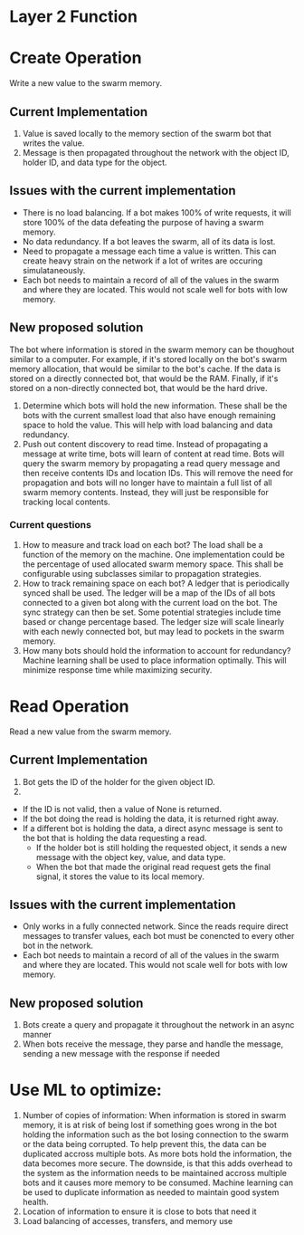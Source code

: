# Layer 2 Function

# Create Operation
Write a new value to the swarm memory.

## Current Implementation
1. Value is saved locally to the memory section of the swarm bot that writes the value.
2. Message is then propagated throughout the network with the object ID, holder ID, and data type for the object.

## Issues with the current implementation
- There is no load balancing. If a bot makes 100% of write requests, it will store 100% of the data defeating the purpose of having a swarm memory.
- No data redundancy. If a bot leaves the swarm, all of its data is lost.
- Need to propagate a message each time a value is written. This can create heavy strain on the network if a lot of writes are occuring simulataneously. 
- Each bot needs to maintain a record of all of the values in the swarm and where they are located. This would not scale well for bots with low memory.

## New proposed solution
The bot where information is stored in the swarm memory can be thoughout similar to a computer. For example, if it's stored locally on the bot's swarm memory allocation, that would be similar to the bot's cache. If the data is stored on a directly connected bot, that would be the RAM. Finally, if it's stored on a non-directly connected bot, that would be the hard drive.

1. Determine which bots will hold the new information. These shall be the bots with the current smallest load that also have enough remaining space to hold the value. This will help with load balancing and data redundancy.
2. Push out content discovery to read time. Instead of propagating a message at write time, bots will learn of content at read time. Bots will query the swarm memory by propagating a read query message and then receive contents IDs and location IDs. This will remove the need for propagation and bots will no longer have to maintain a full list of all swarm memory contents. Instead, they will just be responsible for tracking local contents.

### Current questions
1. How to measure and track load on each bot?
The load shall be a function of the memory on the machine. One implementation could be the percentage of used allocated swarm memory space. This shall be configurable using subclasses similar to propagation strategies.
2. How to track remaining space on each bot?
A ledger that is periodically synced shall be used. The ledger will be a map of the IDs of all bots connected to a given bot along with the current load on the bot. The sync strategy can then be set. Some potential strategies include time based or change percentage based. The ledger size will scale linearly with each newly connected bot, but may lead to pockets in the swarm memory.
3. How many bots should hold the information to account for redundancy?
Machine learning shall be used to place information optimally. This will minimize response time while maximizing security.

# Read Operation
Read a new value from the swarm memory.

## Current Implementation
1. Bot gets the ID of the holder for the given object ID.
2. 
- If the ID is not valid, then a value of None is returned.
- If the bot doing the read is holding the data, it is returned right away.
- If a different bot is holding the data, a direct async message is sent to the bot that is holding the data requesting a read.
    - If the holder bot is still holding the requested object, it sends a new message with the object key, value, and data type.
    - When the bot that made the original read request gets the final signal, it stores the value to its local memory.

## Issues with the current implementation
- Only works in a fully connected network. Since the reads require direct messages to transfer values, each bot must be conencted to every other bot in the network.
- Each bot needs to maintain a record of all of the values in the swarm and where they are located. This would not scale well for bots with low memory.

## New proposed solution
1. Bots create a query and propagate it throughout the network in an async manner
2. When bots receive the message, they parse and handle the message, sending a new message with the response if needed

# Use ML to optimize:
1. Number of copies of information: When information is stored in swarm memory, it is at risk of being lost if something goes wrong in the bot holding the information such as the bot losing connection to the swarm or the data being corrupted. To help prevent this, the data can be duplicated accross multiple bots. As more bots hold the information, the data becomes more secure. The downside, is that this adds overhead to the system as the information needs to be maintained accross multiple bots and it causes more memory to be consumed. Machine learning can be used to duplicate information as needed to maintain good system health.
2. Location of information to ensure it is close to bots that need it
3. Load balancing of accesses, transfers, and memory use